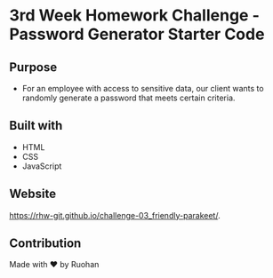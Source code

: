 # 3rd Week Homework Challenge - Password Generator Starter Code

## Purpose
* For an employee with access to sensitive data, our client wants to randomly generate a password that meets certain criteria.

## Built with

* HTML
* CSS
* JavaScript

## Website
https://rhw-git.github.io/challenge-03_friendly-parakeet/.
## Contribution 

Made with ❤ by Ruohan
